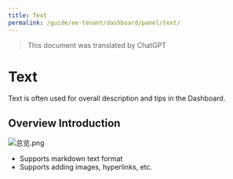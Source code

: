 ```yaml
---
title: Text
permalink: /guide/ee-tenant/dashboard/panel/text/
---
```


> This document was translated by ChatGPT

# Text

Text is often used for overall description and tips in the Dashboard.

## Overview Introduction

![总览.png](https://yunshan-guangzhou.oss-cn-beijing.aliyuncs.com/pub/pic/2024051466431ce726d72.png)

- Supports markdown text format
- Supports adding images, hyperlinks, etc.
